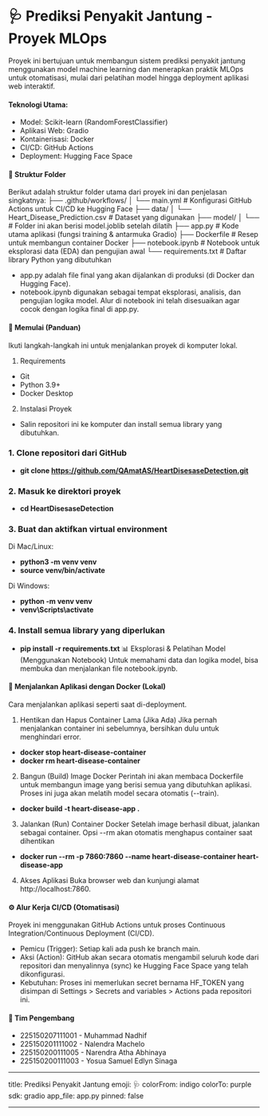# 🩺 Prediksi Penyakit Jantung - Proyek MLOps

Proyek ini bertujuan untuk membangun sistem prediksi penyakit jantung menggunakan model machine learning dan menerapkan praktik MLOps untuk otomatisasi, mulai dari pelatihan model hingga deployment aplikasi web interaktif.

#### Teknologi Utama:

- Model: Scikit-learn (RandomForestClassifier)
- Aplikasi Web: Gradio
- Kontainerisasi: Docker
- CI/CD: GitHub Actions
- Deployment: Hugging Face Space

#### 📁 Struktur Folder

Berikut adalah struktur folder utama dari proyek ini dan penjelasan singkatnya:
├── .github/workflows/
│ └── main.yml # Konfigurasi GitHub Actions untuk CI/CD ke Hugging Face
├── data/
│ └── Heart_Disease_Prediction.csv # Dataset yang digunakan
├── model/
│ └── # Folder ini akan berisi model.joblib setelah dilatih
├── app.py # Kode utama aplikasi (fungsi training & antarmuka Gradio)
├── Dockerfile # Resep untuk membangun container Docker
├── notebook.ipynb # Notebook untuk eksplorasi data (EDA) dan pengujian awal
└── requirements.txt # Daftar library Python yang dibutuhkan

- app.py adalah file final yang akan dijalankan di produksi (di Docker dan Hugging Face).
- notebook.ipynb digunakan sebagai tempat eksplorasi, analisis, dan pengujian logika model. Alur di notebook ini telah disesuaikan agar cocok dengan logika final di app.py.

#### 🚀 Memulai (Panduan)

Ikuti langkah-langkah ini untuk menjalankan proyek di komputer lokal.

1. Requirements

- Git
- Python 3.9+
- Docker Desktop

2. Instalasi Proyek

- Salin repositori ini ke komputer dan install semua library yang dibutuhkan.

### 1. Clone repositori dari GitHub

- **git clone https://github.com/QAmatAS/HeartDisesaseDetection.git**

### 2. Masuk ke direktori proyek

- **cd HeartDisesaseDetection**

### 3. Buat dan aktifkan virtual environment

Di Mac/Linux:

- **python3 -m venv venv**
- **source venv/bin/activate**

Di Windows:

- **python -m venv venv**
- **venv\Scripts\activate**

### 4. Install semua library yang diperlukan

- **pip install -r requirements.txt**
  📊 Eksplorasi & Pelatihan Model (Menggunakan Notebook)
  Untuk memahami data dan logika model, bisa membuka dan menjalankan file notebook.ipynb.

#### 🐳 Menjalankan Aplikasi dengan Docker (Lokal)

Cara menjalankan aplikasi seperti saat di-deployment.

1. Hentikan dan Hapus Container Lama (Jika Ada)
   Jika pernah menjalankan container ini sebelumnya, bersihkan dulu untuk menghindari error.

- **docker stop heart-disease-container**
- **docker rm heart-disease-container**

2. Bangun (Build) Image Docker
   Perintah ini akan membaca Dockerfile untuk membangun image yang berisi semua yang dibutuhkan aplikasi. Proses ini juga akan melatih model secara otomatis (--train).

- **docker build -t heart-disease-app .**

3. Jalankan (Run) Container Docker
   Setelah image berhasil dibuat, jalankan sebagai container.
   Opsi --rm akan otomatis menghapus container saat dihentikan

- **docker run --rm -p 7860:7860 --name heart-disease-container heart-disease-app**

4. Akses Aplikasi
   Buka browser web dan kunjungi alamat http://localhost:7860.

#### ⚙️ Alur Kerja CI/CD (Otomatisasi)

Proyek ini menggunakan GitHub Actions untuk proses Continuous Integration/Continuous Deployment (CI/CD).

- Pemicu (Trigger): Setiap kali ada push ke branch main.
- Aksi (Action): GitHub akan secara otomatis mengambil seluruh kode dari repositori dan menyalinnya (sync) ke Hugging Face Space yang telah dikonfigurasi.
- Kebutuhan: Proses ini memerlukan secret bernama HF_TOKEN yang disimpan di Settings > Secrets and variables > Actions pada repositori ini.

#### 👥 Tim Pengembang

- 225150207111001 - Muhammad Nadhif
- 225150201111002 - Nalendra Machelo
- 225150200111005 - Narendra Atha Abhinaya
- 225150200111003 - Yosua Samuel Edlyn Sinaga

---

title: Prediksi Penyakit Jantung
emoji: 🩺
colorFrom: indigo
colorTo: purple
sdk: gradio
app_file: app.py
pinned: false

---
